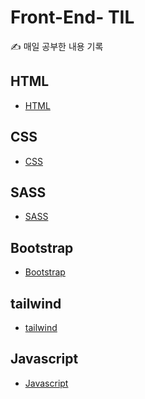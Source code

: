 # Front-End- TIL

✍ 매일 공부한 내용 기록

## HTML
 - [HTML](https://github.com/seokahi/Front-End/tree/main/html)

## CSS
 - [CSS](https://github.com/seokahi/Front-End/tree/main/CSS)

## SASS
 - [SASS](https://github.com/seokahi/Front-End/tree/main/scss)
 
## Bootstrap
 - [Bootstrap]()
 
## tailwind
 - [tailwind](https://github.com/seokahi/Front-End/tree/main/tailwind)
 
## Javascript
 - [Javascript](https://github.com/seokahi/Front-End/tree/main/javascript)

 
